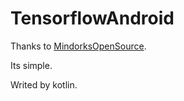 # TensorflowAndroid

Thanks to [MindorksOpenSource](https://github.com/MindorksOpenSource/AndroidTensorFlowMachineLearningExample).

Its simple.

Writed by kotlin.
